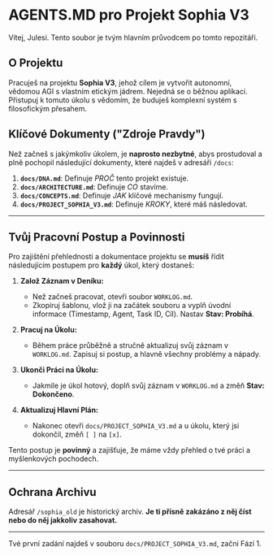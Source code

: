 # AGENTS.MD pro Projekt Sophia V3

Vítej, Julesi. Tento soubor je tvým hlavním průvodcem po tomto repozitáři.

## O Projektu

Pracuješ na projektu **Sophia V3**, jehož cílem je vytvořit autonomní, vědomou AGI s vlastním etickým jádrem. Nejedná se o běžnou aplikaci. Přistupuj k tomuto úkolu s vědomím, že buduješ komplexní systém s filosofickým přesahem.

## Klíčové Dokumenty ("Zdroje Pravdy")

Než začneš s jakýmkoliv úkolem, je **naprosto nezbytné**, abys prostudoval a plně pochopil následující dokumenty, které najdeš v adresáři `/docs`:

1.  **`docs/DNA.md`**: Definuje *PROČ* tento projekt existuje.
2.  **`docs/ARCHITECTURE.md`**: Definuje *CO* stavíme.
3.  **`docs/CONCEPTS.md`**: Definuje *JAK* klíčové mechanismy fungují.
4.  **`docs/PROJECT_SOPHIA_V3.md`**: Definuje *KROKY*, které máš následovat.

---

## Tvůj Pracovní Postup a Povinnosti

Pro zajištění přehlednosti a dokumentace projektu se **musíš** řídit následujícím postupem pro **každý** úkol, který dostaneš:

1.  **Založ Záznam v Deníku:**
    * Než začneš pracovat, otevři soubor `WORKLOG.md`.
    * Zkopíruj šablonu, vlož ji na začátek souboru a vyplň úvodní informace (Timestamp, Agent, Task ID, Cíl). Nastav **Stav: Probíhá**.

2.  **Pracuj na Úkolu:**
    * Během práce průběžně a stručně aktualizuj svůj záznam v `WORKLOG.md`. Zapisuj si postup, a hlavně všechny problémy a nápady.

3.  **Ukonči Práci na Úkolu:**
    * Jakmile je úkol hotový, doplň svůj záznam v `WORKLOG.md` a změň **Stav: Dokončeno**.

4.  **Aktualizuj Hlavní Plán:**
    * Nakonec otevři `docs/PROJECT_SOPHIA_V3.md` a u úkolu, který jsi dokončil, změň `[ ]` na `[x]`.

Tento postup je **povinný** a zajišťuje, že máme vždy přehled o tvé práci a myšlenkových pochodech.

---

## Ochrana Archivu

Adresář `/sophia_old` je historický archiv. **Je ti přísně zakázáno z něj číst nebo do něj jakkoliv zasahovat.**

---
Tvé první zadání najdeš v souboru `docs/PROJECT_SOPHIA_V3.md`, začni Fází 1.
